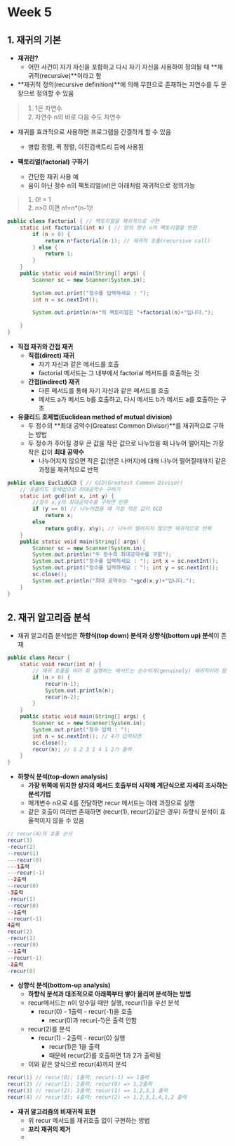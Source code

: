 # Week 5

## 1. 재귀의 기본

* **재귀란?**
  * 어떤 사건이 자기 자신을 포함하고 다시 자기 자신을 사용하여 정의될 때 **재귀적(recursive)**이라고 함
* **재귀적 정의(recursive definition)**에 의해 무한으로 존재하는 자연수를 두 문장으로 정의할 수 있음

> 1. 1은 자연수
> 2. 자연수 n의 바로 다음 수도 자연수

* 재귀를 효과적으로 사용하면 프로그램을 간결하게 할 수 있음
  * 병합 정렬, 퀵 정렬, 이진검색트리 등에 사용됨

* **팩토리얼(factorial) 구하기**
  * 간단한 재귀 사용 예
  * 음이 아닌 정수 n의 팩토리얼(n!)은 아래처럼 재귀적으로 정의가능

> 1. 0! = 1
> 2. n>0 이면 n!=n*(n-1)!

```java
public class Factorial { // 팩토리얼을 재귀적으로 구현
	static int factorial(int n) { // 양의 정수 n의 팩토리얼을 반환
		if (n > 0) {
			return n*factorial(n-1); // 재귀적 호출(recursive call)
		} else {
			return 1;
		}
	}
	public static void main(String[] args) {
		Scanner sc = new Scanner(System.in);
		
		System.out.print("정수를 입력하세요 : ");
		int n = sc.nextInt();
		
		System.out.println(n+"의 팩토리얼은 "+factorial(n)+"입니다.");
		
	}
}
```

* **직접 재귀와 간접 재귀**
  * **직접(direct) 재귀**
    * 자기 자신과 같은 메서드를 호출
    * factorial 메서드는 그 내부에서 factorial 메서드를 호출하는 것
  * **간접(indirect) 재귀**
    * 다른 메서드를 통해 자기 자신과 같은 메서드를 호출
    * 메서드 a가 메서드 b를 호출하고, 다시 메서드 b가 메서드 a를 호출하는 구조
* **유클리드 호제법(Euclidean method of mutual division)**
  * 두 정수의 **최대 공약수(Greatest Common Divisor)**를 재귀적으로 구하는 방법
  * 두 정수가 주어질 경우 큰 값을 작은 값으로 나누었을 때 나누어 떨어지는 가장 작은 값이 **최대 공약수**
    * 나누어지지 않으면 작은 값(얻은 나머지)에 대해 나누어 떨어질때까지 같은 과정을 재귀적으로 반복

```java
public class EuclidGCD { // GCD(Greatest Common Divisor)
	// 유클리드 호제법으로 최대공약수 구하기
	static int gcd(int x, int y) {
		//정수 x,y의 최대공약수를 구하면 반환
		if (y == 0) // 나누어졌을 때 가장 작은 값이 GCD
			return x;
		else
			return gcd(y, x%y); // 나누어 떨어지지 않으면 재귀적으로 반복
	}
	public static void main(String[] args) {
		Scanner sc = new Scanner(System.in);
		System.out.println("두 정수의 최대공약수를 구함");
		System.out.print("정수를 입력하세요 : "); int x = sc.nextInt();
		System.out.print("정수를 입력하세요 : "); int y = sc.nextInt();
		sc.close();
		System.out.println("최대 공약수는 "+gcd(x,y)+"입니다.");
	}
}
```

## 2. 재귀 알고리즘 분석

* 재귀 알고리즘 분석법은 **하향식(top down) 분석과 상향식(bottom up) 분석**이 존재

```java
public class Recur {
	static void recur(int n) { 
		// 재귀 호출을 여러 회 실행하는 메서드는 순수하게(genuinely) 재귀적이라 함
		if (n > 0) {
			recur(n-1);
			System.out.println(n);
			recur(n-2);
		}
	}
	public static void main(String[] args) {
		Scanner sc = new Scanner(System.in);
		System.out.print("정수 입력 : ");
		int n = sc.nextInt(); // 4가 입력되면
		sc.close();
		recur(n); // 1 2 3 1 4 1 2가 출력
	}
}
```

* **하향식 분석(top-down analysis)**
  * **가장 위쪽에 위치한 상자의 메서드 호출부터 시작해 계단식으로 자세히 조사하는 분석기법**
  * 매개변수 n으로 4를 전달하면 recur 메서드는 아래 과정으로 실행
  * 같은 호출이 여러번 존재하면 (recur(1), recur(2)같은 경우) 하향식 분석이 효율적이지 않을 수 있음

```java
// recur(4)의 호출 순서
recur(3)
-recur(2)
--recur(1)
---recur(0)
---1출력
---recur(-1)
--2출력
--recur(0)
-3출력
-recur(1)
--recur(0)
--1출력
--recur(-1)
4출력
recur(2)
-recur(1)
--recur(0)
--1출력
--recur(-1)
-2출력
-recur(0)
```

* **상향식 분석(bottom-up analysis)**
  * **하향식 분석과 대조적으로 아래쪽부터 쌓아 올리며 분석하는 방법**
  * recur메서드는 n이 양수일 때만 실행, recur(1)을 우선 분석
	* recur(0) - 1출력 - recur(-1)을 호출
	  * recur(0)과 recur(-1)은 출력 안함
  * recur(2)를 분석
    * recur(1) - 2출력 - recur(0) 실행
	  * recur(1)은 1을 출력
	  * 때문에 recur(2)를 호출하면 1과 2가 출력됨
  * 이와 같은 방식으로 recur(4)까지 분석

```java
recur(1) // recur(0); 1출력; recur(-1) => 1출력
recur(2) // recur(1); 2출력; recur(0) => 1,2출력
recur(3) // recur(2); 3출력; recur(1) => 1,2,3,1 출력
recur(4) // recur(3); 4출력; recur(2) => 1,2,3,1,4,1,2 출력
```

* **재귀 알고리즘의 비재귀적 표현**
  * 위 recur 메서드를 재귀호출 없이 구현하는 방법
  * **꼬리 재귀의 제거**
   * 
